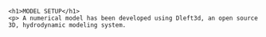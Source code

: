 
    <h1>MODEL SETUP</h1>
    <p> A numerical model has been developed using Dleft3d, an open source 3D, hydrodynamic modeling system.
    
    
  
  
 
